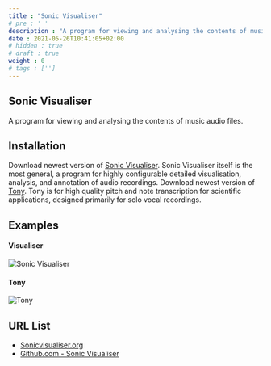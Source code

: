 ```yaml
---
title : "Sonic Visualiser"
# pre : ' '
description : "A program for viewing and analysing the contents of music audio files."
date : 2021-05-26T10:41:05+02:00
# hidden : true
# draft : true
weight : 0
# tags : ['']
---
```


## Sonic Visualiser

A program for viewing and analysing the contents of music audio files.

## Installation

Download newest version of [Sonic Visualiser](https://sonicvisualiser.org/download.html). Sonic Visualiser itself is the most general, a program for highly configurable detailed visualisation, analysis, and annotation of audio recordings.
Download newest version of [Tony](https://code.soundsoftware.ac.uk/projects/sonic-lineup/files). Tony is for high quality pitch and note transcription for scientific applications, designed primarily for solo vocal recordings.

## Examples

#### Visualiser

![Sonic Visualiser](images/example1.png)

#### Tony

![Tony](images/example2.png)

## URL List

* [Sonicvisualiser.org](https://sonicvisualiser.org/)
* [Github.com - Sonic Visualiser](https://github.com/sonic-visualiser/sonic-visualiser)
